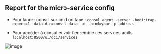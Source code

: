 ## Report for the micro-service config

- Pour lancer consul sur cmd on tape : `consul agent -server -bootstrap-expect=1 -data-dir=consul-data -ui -bind=your ip address`

- Pour accéder à consul et voir l'ensemble des services actifs `localhost:8500/ui/dc1/services`

![image](https://github.com/WebProjDeveloper/JEE_All_Activities/assets/125798807/ea255f81-4fc2-4f89-af4c-db5093bfddac)


